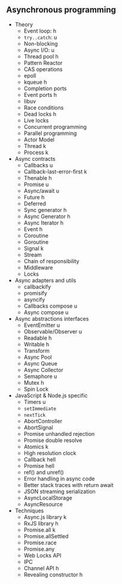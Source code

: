 ## Asynchronous programming

- Theory
  - Event loop: h
  - `try..catch`: u
  - Non-blocking
  - Async I/O: u
  - Thread pool h
  - Pattern Reactor
  - CAS operations
  - epoll
  - kqueue h
  - Completion ports
  - Event ports h
  - libuv
  - Race conditions
  - Dead locks h
  - Live locks
  - Concurrent programming
  - Parallel programming
  - Actor Model
  - Thread k
  - Process k
- Async contracts
  - Callbacks u
  - Callback-last-error-first k
  - Thenable h
  - Promise u
  - Async/await u
  - Future h
  - Deferred
  - Sync generator h
  - Async Generator h
  - Async Iterator h
  - Event h
  - Coroutine
  - Goroutine
  - Signal k
  - Stream
  - Chain of responsibility
  - Middleware
  - Locks
- Async adapters and utils
  - callbackify
  - promisify
  - asyncify
  - Callbacks compose u
  - Async compose u
- Async abstractions interfaces
  - EventEmitter u
  - Observable/Observer u
  - Readable h
  - Writable h
  - Transform
  - Async Pool
  - Async Queue
  - Async Collector
  - Semaphore u
  - Mutex h
  - Spin Lock
- JavaScript & Node.js specific
  - Timers u
  - `setImmediate`
  - `nextTick`
  - AbortController
  - AbortSignal
  - Promise unhandled rejection
  - Promise double resolve
  - Atomics k
  - High resolution clock
  - Callback hell
  - Promise hell
  - ref() and unref()
  - Error handling in async code
  - Better stack traces with return await
  - JSON streaming serialization
  - AsyncLocalStorage
  - AsyncResource
- Techniques
  - Async.js library k
  - RxJS library h
  - Promise.all k
  - Promise.allSettled
  - Promise.race
  - Promise.any
  - Web Locks API
  - IPC
  - Channel API h
  - Revealing constructor h

